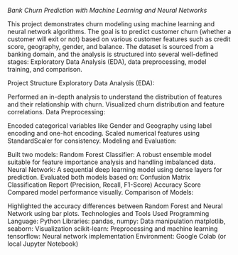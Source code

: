 *Bank Churn Prediction with Machine Learning and Neural Networks*

This project demonstrates churn modeling using machine learning and neural network algorithms. The goal is to predict customer churn (whether a customer will exit or not) based on various customer features such as credit score, geography, gender, and balance. The dataset is sourced from a banking domain, and the analysis is structured into several well-defined stages: Exploratory Data Analysis (EDA), data preprocessing, model training, and comparison.

Project Structure
Exploratory Data Analysis (EDA):

Performed an in-depth analysis to understand the distribution of features and their relationship with churn.
Visualized churn distribution and feature correlations.
Data Preprocessing:

Encoded categorical variables like Gender and Geography using label encoding and one-hot encoding.
Scaled numerical features using StandardScaler for consistency.
Modeling and Evaluation:

Built two models:
Random Forest Classifier: A robust ensemble model suitable for feature importance analysis and handling imbalanced data.
Neural Network: A sequential deep learning model using dense layers for prediction.
Evaluated both models based on:
Confusion Matrix
Classification Report (Precision, Recall, F1-Score)
Accuracy Score
Compared model performance visually.
Comparison of Models:

Highlighted the accuracy differences between Random Forest and Neural Network using bar plots.
Technologies and Tools Used
Programming Language: Python
Libraries:
pandas, numpy: Data manipulation
matplotlib, seaborn: Visualization
scikit-learn: Preprocessing and machine learning
tensorflow: Neural network implementation
Environment: Google Colab (or local Jupyter Notebook)
